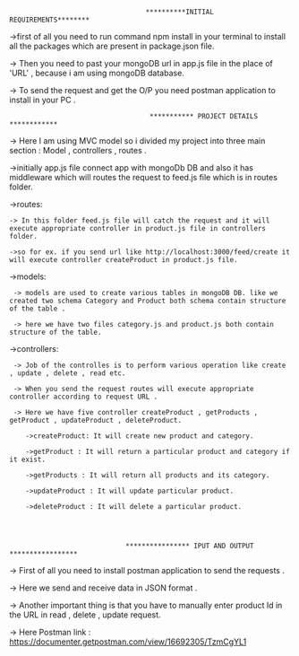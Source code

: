                                       **********INITIAL REQUIREMENTS********

->first of all you need to run command npm install in your terminal to install all the packages which are present in package.json file.

-> Then you need to past your mongoDB url in app.js file in the place of 'URL' , because i am using mongoDB database.

-> To send the request and get the O/P you need postman application to install in your PC .






                                       *********** PROJECT DETAILS ************


-> Here I am using MVC model so i divided my project into three main section : Model , controllers , routes .

->initially app.js file connect app with mongoDb DB and also it has middleware which will routes the request to feed.js file which is in routes folder.

->routes:

    -> In this folder feed.js file will catch the request and it will execute appropriate controller in product.js file in controllers folder.

    ->so for ex. if you send url like http://localhost:3000/feed/create it will execute controller createProduct in product.js file.

->models:

     -> models are used to create various tables in mongoDB DB. like we created two schema Category and Product both schema contain structure of the table . 

     -> here we have two files category.js and product.js both contain structure of the table.

->controllers:
   
     -> Job of the controlles is to perform various operation like create , update , delete , read etc.

     -> When you send the request routes will execute appropriate controller according to request URL .

     -> Here we have five controller createProduct , getProducts , getProduct , updateProduct , deleteProduct.

        ->createProduct: It will create new product and category.

        ->getProduct : It will return a particular product and category if it exist.

        ->getProducts : It will return all products and its category.

        ->updateProduct : It will update particular product.

        ->deleteProduct : It will delete a particular product.




                                 **************** IPUT AND OUTPUT *****************


-> First of all you need to install postman application to send the requests . 

-> Here we send and receive data in JSON format .

-> Another important thing is that you have to manually enter product Id in the URL in read , delete , update request.

-> Here Postman link : https://documenter.getpostman.com/view/16692305/TzmCgYL1



     

